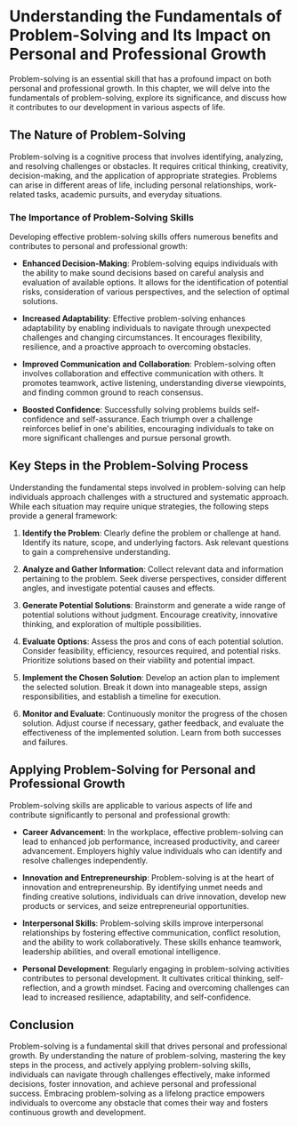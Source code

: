 Understanding the Fundamentals of Problem-Solving and Its Impact on Personal and Professional Growth
=============================================================================================================

Problem-solving is an essential skill that has a profound impact on both personal and professional growth. In this chapter, we will delve into the fundamentals of problem-solving, explore its significance, and discuss how it contributes to our development in various aspects of life.

**The Nature of Problem-Solving**
---------------------------------

Problem-solving is a cognitive process that involves identifying, analyzing, and resolving challenges or obstacles. It requires critical thinking, creativity, decision-making, and the application of appropriate strategies. Problems can arise in different areas of life, including personal relationships, work-related tasks, academic pursuits, and everyday situations.

### **The Importance of Problem-Solving Skills**

Developing effective problem-solving skills offers numerous benefits and contributes to personal and professional growth:

* **Enhanced Decision-Making**: Problem-solving equips individuals with the ability to make sound decisions based on careful analysis and evaluation of available options. It allows for the identification of potential risks, consideration of various perspectives, and the selection of optimal solutions.

* **Increased Adaptability**: Effective problem-solving enhances adaptability by enabling individuals to navigate through unexpected challenges and changing circumstances. It encourages flexibility, resilience, and a proactive approach to overcoming obstacles.

* **Improved Communication and Collaboration**: Problem-solving often involves collaboration and effective communication with others. It promotes teamwork, active listening, understanding diverse viewpoints, and finding common ground to reach consensus.

* **Boosted Confidence**: Successfully solving problems builds self-confidence and self-assurance. Each triumph over a challenge reinforces belief in one's abilities, encouraging individuals to take on more significant challenges and pursue personal growth.

**Key Steps in the Problem-Solving Process**
--------------------------------------------

Understanding the fundamental steps involved in problem-solving can help individuals approach challenges with a structured and systematic approach. While each situation may require unique strategies, the following steps provide a general framework:

1. **Identify the Problem**: Clearly define the problem or challenge at hand. Identify its nature, scope, and underlying factors. Ask relevant questions to gain a comprehensive understanding.

2. **Analyze and Gather Information**: Collect relevant data and information pertaining to the problem. Seek diverse perspectives, consider different angles, and investigate potential causes and effects.

3. **Generate Potential Solutions**: Brainstorm and generate a wide range of potential solutions without judgment. Encourage creativity, innovative thinking, and exploration of multiple possibilities.

4. **Evaluate Options**: Assess the pros and cons of each potential solution. Consider feasibility, efficiency, resources required, and potential risks. Prioritize solutions based on their viability and potential impact.

5. **Implement the Chosen Solution**: Develop an action plan to implement the selected solution. Break it down into manageable steps, assign responsibilities, and establish a timeline for execution.

6. **Monitor and Evaluate**: Continuously monitor the progress of the chosen solution. Adjust course if necessary, gather feedback, and evaluate the effectiveness of the implemented solution. Learn from both successes and failures.

**Applying Problem-Solving for Personal and Professional Growth**
-----------------------------------------------------------------

Problem-solving skills are applicable to various aspects of life and contribute significantly to personal and professional growth:

* **Career Advancement**: In the workplace, effective problem-solving can lead to enhanced job performance, increased productivity, and career advancement. Employers highly value individuals who can identify and resolve challenges independently.

* **Innovation and Entrepreneurship**: Problem-solving is at the heart of innovation and entrepreneurship. By identifying unmet needs and finding creative solutions, individuals can drive innovation, develop new products or services, and seize entrepreneurial opportunities.

* **Interpersonal Skills**: Problem-solving skills improve interpersonal relationships by fostering effective communication, conflict resolution, and the ability to work collaboratively. These skills enhance teamwork, leadership abilities, and overall emotional intelligence.

* **Personal Development**: Regularly engaging in problem-solving activities contributes to personal development. It cultivates critical thinking, self-reflection, and a growth mindset. Facing and overcoming challenges can lead to increased resilience, adaptability, and self-confidence.

**Conclusion**
--------------

Problem-solving is a fundamental skill that drives personal and professional growth. By understanding the nature of problem-solving, mastering the key steps in the process, and actively applying problem-solving skills, individuals can navigate through challenges effectively, make informed decisions, foster innovation, and achieve personal and professional success. Embracing problem-solving as a lifelong practice empowers individuals to overcome any obstacle that comes their way and fosters continuous growth and development.
